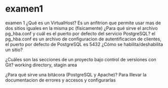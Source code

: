 # examen1
examen 1
¿Qué es un VirtualHost?
Es un anfitrion que permite usar mas de dos sitios iguales en la misma pc (fisicamente)
¿Para qué sirve el archivo pg_hba.conf y cuál es el puerto por defecto del servicio PostgreSQL?
el pg_hba.conf es un archivo de configuracion de autentificacion de clientes, el puerto por defecto de PostgreSQL es 5432
¿Cómo se habilita/deshabilita un sitio?

¿Cuáles son las secciones de un proyecto bajo control de versiones con Git?
working directory, stagin area

¿Para qué sirve una bitácora (PostgreSQL y Apache)?
Para lllevar la documentacion de errores y accesos y configurarlas
